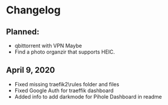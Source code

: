 # Changelog
## Planned: 
* qbittorrent with VPN Maybe
* Find a photo organzir that supports HEIC. 

## April 9, 2020
* Fixed missing traefik2\rules folder and files
* Fixed Google Auth for traeffik dashboard
* Added info to add darkmode for Pihole Dashboard in readme
